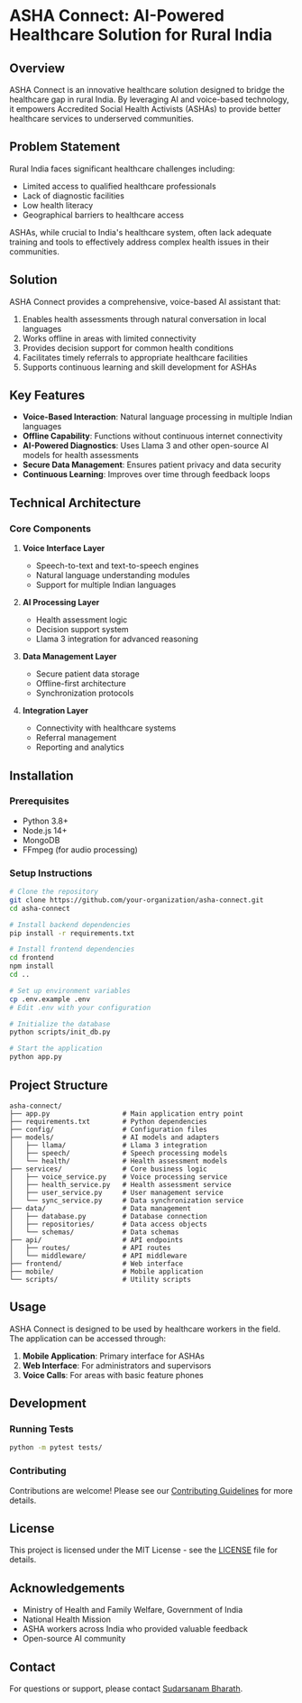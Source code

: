 # ASHA Connect: AI-Powered Healthcare Solution for Rural India

## Overview
ASHA Connect is an innovative healthcare solution designed to bridge the healthcare gap in rural India. By leveraging AI and voice-based technology, it empowers Accredited Social Health Activists (ASHAs) to provide better healthcare services to underserved communities.

## Problem Statement
Rural India faces significant healthcare challenges including:
- Limited access to qualified healthcare professionals
- Lack of diagnostic facilities
- Low health literacy
- Geographical barriers to healthcare access

ASHAs, while crucial to India's healthcare system, often lack adequate training and tools to effectively address complex health issues in their communities.

## Solution
ASHA Connect provides a comprehensive, voice-based AI assistant that:
1. Enables health assessments through natural conversation in local languages
2. Works offline in areas with limited connectivity
3. Provides decision support for common health conditions
4. Facilitates timely referrals to appropriate healthcare facilities
5. Supports continuous learning and skill development for ASHAs

## Key Features
- **Voice-Based Interaction**: Natural language processing in multiple Indian languages
- **Offline Capability**: Functions without continuous internet connectivity
- **AI-Powered Diagnostics**: Uses Llama 3 and other open-source AI models for health assessments
- **Secure Data Management**: Ensures patient privacy and data security
- **Continuous Learning**: Improves over time through feedback loops

## Technical Architecture

### Core Components
1. **Voice Interface Layer**
   - Speech-to-text and text-to-speech engines
   - Natural language understanding modules
   - Support for multiple Indian languages

2. **AI Processing Layer**
   - Health assessment logic
   - Decision support system
   - Llama 3 integration for advanced reasoning

3. **Data Management Layer**
   - Secure patient data storage
   - Offline-first architecture
   - Synchronization protocols

4. **Integration Layer**
   - Connectivity with healthcare systems
   - Referral management
   - Reporting and analytics

## Installation

### Prerequisites
- Python 3.8+
- Node.js 14+
- MongoDB
- FFmpeg (for audio processing)

### Setup Instructions
```bash
# Clone the repository
git clone https://github.com/your-organization/asha-connect.git
cd asha-connect

# Install backend dependencies
pip install -r requirements.txt

# Install frontend dependencies
cd frontend
npm install
cd ..

# Set up environment variables
cp .env.example .env
# Edit .env with your configuration

# Initialize the database
python scripts/init_db.py

# Start the application
python app.py
```

## Project Structure
```
asha-connect/
├── app.py                  # Main application entry point
├── requirements.txt        # Python dependencies
├── config/                 # Configuration files
├── models/                 # AI models and adapters
│   ├── llama/              # Llama 3 integration
│   ├── speech/             # Speech processing models
│   └── health/             # Health assessment models
├── services/               # Core business logic
│   ├── voice_service.py    # Voice processing service
│   ├── health_service.py   # Health assessment service
│   ├── user_service.py     # User management service
│   └── sync_service.py     # Data synchronization service
├── data/                   # Data management
│   ├── database.py         # Database connection
│   ├── repositories/       # Data access objects
│   └── schemas/            # Data schemas
├── api/                    # API endpoints
│   ├── routes/             # API routes
│   └── middleware/         # API middleware
├── frontend/               # Web interface
├── mobile/                 # Mobile application
└── scripts/                # Utility scripts
```

## Usage
ASHA Connect is designed to be used by healthcare workers in the field. The application can be accessed through:

1. **Mobile Application**: Primary interface for ASHAs
2. **Web Interface**: For administrators and supervisors
3. **Voice Calls**: For areas with basic feature phones

## Development

### Running Tests
```bash
python -m pytest tests/
```

### Contributing
Contributions are welcome! Please see our [Contributing Guidelines](CONTRIBUTING.md) for more details.

## License
This project is licensed under the MIT License - see the [LICENSE](LICENSE) file for details.

## Acknowledgements
- Ministry of Health and Family Welfare, Government of India
- National Health Mission
- ASHA workers across India who provided valuable feedback
- Open-source AI community

## Contact
For questions or support, please contact [Sudarsanam Bharath](mailto:bharath.sudarsanam04@gmail.com).

